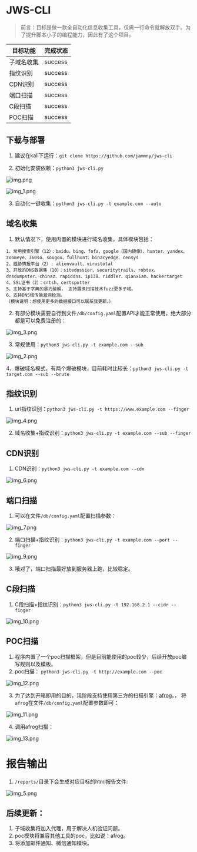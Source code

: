 # JWS-CLI  

> 前言：目标是做一款全自动化信息收集工具，仅需一行命令就解放双手。为了提升脚本小子的编程能力，因此有了这个项目。

| 目标功能      | 完成状态 |
| ----- | ----------- |
| 子域名收集 | success |
| 指纹识别 | success |
| CDN识别 | success    |
| 端口扫描 | success    |
| C段扫描 | success    |
| POC扫描 | success    |

## 下载与部署 
1. 建议在kali下运行：`git clone https://github.com/jammny/jws-cli`

2. 初始化安装依赖：`python3 jws-cli.py`  

![img.png](img/img.png)

![img_1.png](img/img_1.png)

3. 自动化一键收集：`python3 jws-cli.py -t example.com --auto`  

## 域名收集

1. 默认情况下，使用内置的模块进行域名收集，具体模块包括：  

```angular2html
1、常用搜索引擎（12）：baidu、bing、fofa、google（国内镜像）、hunter、yandex、zoomeye、360so、sougou、fullhunt、binaryedge、censys  
2、威胁情报平台（2）: alienvault、virustotal  
3、开放的DNS数据集（10）：sitedossier、securitytrails、robtex、dnsdumpster、chinaz、rapiddns、ip138、riddler、qianxian、hackertarget  
4、SSL证书（2）：crtsh、certspotter  
5、支持基于字典的暴力破解， 支持置换扫描技术fuzz更多子域。  
6、支持DNS域传输漏洞检测。  
（模块说明：想使用更多的数据接口可以联系我更新。）
```

2. 有部分模块需要自行到文件`/db/config.yaml`配置API才能正常使用，绝大部分都是可以免费注册的：  

![img_3.png](img/img_3.png)


3. 常规使用：`python3 jws-cli.py -t example.com --sub`  

![img_2.png](img/img_2.png)

4、爆破域名模式，有两个爆破模块，目前耗时比较长：`python3 jws-cli.py -t target.com --sub --brute`

## 指纹识别

1. url指纹识别：`python3 jws-cli.py -t https://www.example.com --finger `  

![img_4.png](img/img_4.png)

2. 域名收集+指纹识别：`python3 jws-cli.py -t example.com --sub --finger`

## CDN识别

1. CDN识别：`python3 jws-cli.py -t example.com --cdn`

![img_6.png](img/img_6.png)

## 端口扫描

1. 可以在文件`/db/config.yaml`配置扫描参数：

![img_7.png](img/img_7.png)

2. 端口扫描+指纹识别：`python3 jws-cli.py -t example.com --port --finger`

![img_9.png](img/img_9.png)

3. 哦对了，端口扫描最好放到服务器上跑，比较稳定。

## C段扫描

1. C段扫描+指纹识别：`python3 jws-cli.py -t 192.168.2.1 --cidr --finger`

![img_10.png](img/img_10.png)

## POC扫描

1. 程序内置了一个poc扫描框架，但是目前能使用的poc较少，后续开放poc编写规则以及模板。
2. poc扫描： `python3 jws-cli.py -t http://example.com --poc`

![img_12.png](img/img_12.png)

3. 为了达到开箱即用的目的，现阶段支持使用第三方的扫描引擎：[afrog](https://github.com/zan8in/afrog "afrog")。， 将`afrog`在文件`/db/config.yaml`配置参数即可：

![img_11.png](img/img_11.png)

4. 调用afrog扫描：

![img_13.png](img/img_13.png)

# 报告输出
1. `/reports/`目录下会生成对应目标的html报告文件:

![img_5.png](img/img_5.png)

## 后续更新：
1. 子域收集将加入代理，用于解决人机验证问题。   
2. poc模块将兼容其他工具的poc，比如说：afrog。  
3. 将添加邮件通知、微信通知模块。
